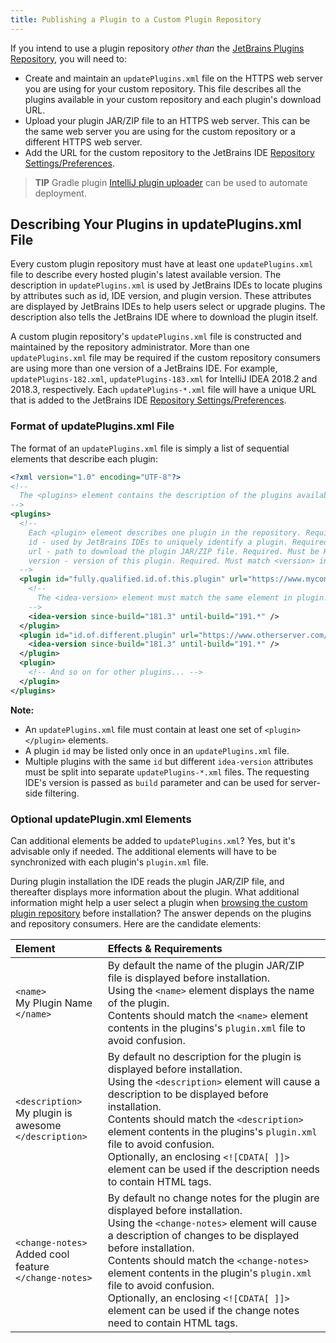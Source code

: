 ```yaml
---
title: Publishing a Plugin to a Custom Plugin Repository
---
```

<!-- Copyright 2000-2020 JetBrains s.r.o. and other contributors. Use of this source code is governed by the Apache 2.0 license that can be found in the LICENSE file. -->

If you intend to use a plugin repository _other than_ the [JetBrains Plugins Repository](https://plugins.jetbrains.com), you will need to:
* Create and maintain an `updatePlugins.xml` file on the HTTPS web server you are using for your custom repository.
  This file describes all the plugins available in your custom repository and each plugin's download URL.
* Upload your plugin JAR/ZIP file to an HTTPS web server.
  This can be the same web server you are using for the custom repository or a different HTTPS web server.
* Add the URL for the custom repository to the JetBrains IDE [Repository Settings/Preferences](https://www.jetbrains.com/help/idea/managing-plugins.html#repos).
                                    
> **TIP** Gradle plugin [IntelliJ plugin uploader](https://github.com/brian-mcnamara/plugin_uploader) can be used to automate deployment.

## Describing Your Plugins in updatePlugins.xml File
Every custom plugin repository must have at least one `updatePlugins.xml` file to describe every hosted plugin's latest available version.
The description in `updatePlugins.xml` is used by JetBrains IDEs to locate plugins by attributes such as id, IDE version, and plugin version.
These attributes are displayed by JetBrains IDEs to help users select or upgrade plugins.
The description also tells the JetBrains IDE where to download the plugin itself.

A custom plugin repository's `updatePlugins.xml` file is constructed and maintained by the repository administrator.
More than one `updatePlugins.xml` file may be required if the custom repository consumers are using more than one version of a JetBrains IDE.
For example, `updatePlugins-182.xml`, `updatePlugins-183.xml` for IntelliJ IDEA 2018.2 and 2018.3, respectively.
Each `updatePlugins-*.xml` file will have a unique URL that is added to the JetBrains IDE [Repository Settings/Preferences](https://www.jetbrains.com/help/idea/managing-plugins.html#repos).

### Format of updatePlugins.xml File
The format of an `updatePlugins.xml` file is simply a list of sequential elements that describe each plugin:

```xml
<?xml version="1.0" encoding="UTF-8"?>
<!--
  The <plugins> element contains the description of the plugins available at this repository. Required.
-->
<plugins>
  <!--
    Each <plugin> element describes one plugin in the repository. Required.
    id - used by JetBrains IDEs to uniquely identify a plugin. Required. Must match <id> in plugin.xml
    url - path to download the plugin JAR/ZIP file. Required. Must be HTTPS
    version - version of this plugin. Required. Must match <version> in plugin.xml
  -->
  <plugin id="fully.qualified.id.of.this.plugin" url="https://www.mycompany.com/my_repository/mypluginname.jar" version="major.minor.update">
    <!--
      The <idea-version> element must match the same element in plugin.xml. Required.
    -->
    <idea-version since-build="181.3" until-build="191.*" />
  </plugin>
  <plugin id="id.of.different.plugin" url="https://www.otherserver.com/other_repository/differentplugin.jar" version="major.minor">
    <idea-version since-build="181.3" until-build="191.*" />
  </plugin>
  <plugin>
    <!-- And so on for other plugins... -->
  </plugin>
</plugins>
```

**Note:**
* An `updatePlugins.xml` file must contain at least one set of `<plugin></plugin>` elements.
* A plugin `id` may be listed only once in an `updatePlugins.xml` file.
* Multiple plugins with the same `id` but different `idea-version` attributes must be split into separate `updatePlugins-*.xml` files. The requesting IDE's version is passed as `build` parameter and can be used for server-side filtering.

### Optional updatePlugin.xml Elements
Can additional elements be added to `updatePlugins.xml`? Yes, but it's advisable only if needed.
The additional elements will have to be synchronized with each plugin's `plugin.xml` file.

During plugin installation the IDE reads the plugin JAR/ZIP file, and thereafter displays more information about the plugin.
What additional information might help a user select a plugin when [browsing the custom plugin repository](https://www.jetbrains.com/help/idea/managing-plugins.html#repos) before installation? The answer depends on the plugins and repository consumers.
Here are the candidate elements:

| Element                                                      |  Effects & Requirements     |
|:-------------------------------------------------------------|:----------------------------|
| `<name>`<br>My Plugin Name<br>`</name>`                      | By default the name of the plugin JAR/ZIP file is displayed before installation. <br>Using the `<name>` element displays the name of the plugin. <br>Contents should match the `<name>` element contents in the plugins's `plugin.xml` file to avoid confusion. |
| `<description>`<br>My plugin is awesome<br>`</description>`  | By default no description for the plugin is displayed before installation. <br>Using the `<description>` element will cause a description to be displayed before installation. <br>Contents should match the `<description>` element contents in the plugins's `plugin.xml` file to avoid confusion. <br>Optionally, an enclosing `<![CDATA[ ]]>` element can be used if the description needs to contain HTML tags. |
| `<change-notes>`<br>Added cool feature<br>`</change-notes>`  | By default no change notes for the plugin are displayed before installation. <br>Using the `<change-notes>` element will cause a description of changes to be displayed before installation. <br>Contents should match the `<change-notes>` element contents in the plugin's `plugin.xml` file to avoid confusion. <br>Optionally, an enclosing `<![CDATA[ ]]>` element can be used if the change notes need to contain HTML tags. |
